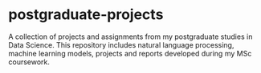 # postgraduate-projects
A collection of projects and assignments from my postgraduate studies in Data Science. This repository includes natural language processing, machine learning models, projects and reports developed during my MSc coursework.
